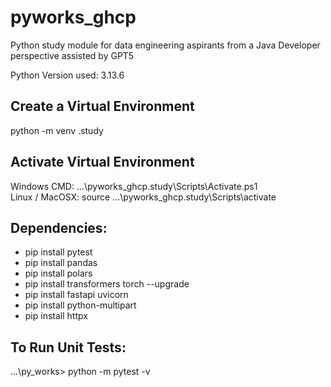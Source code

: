 # pyworks_ghcp
Python study module for data engineering aspirants from a Java Developer perspective assisted by GPT5 <br/>

Python Version used: 3.13.6 <br/>

## Create a Virtual Environment

python -m venv .study <br/>

## Activate Virtual Environment

Windows CMD: ...\pyworks_ghcp\.study\Scripts\Activate.ps1 <br/>
Linux / MacOSX: source ...\pyworks_ghcp\.study\Scripts\activate <br/>

## Dependencies:
- pip install pytest 
- pip install pandas 
- pip install polars 
- pip install transformers torch --upgrade
- pip install fastapi uvicorn
- pip install python-multipart
- pip install httpx

## To Run Unit Tests:
...\py_works> python -m pytest -v  <br/>
